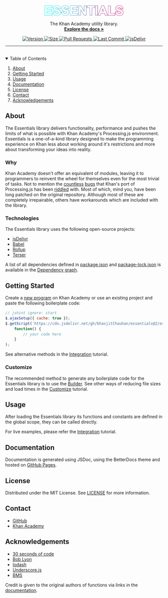 <br>
<p align="center">
    <a href="https://github.com/bhavjitChauhan/Essentials">
        <img src="https://github.com/bhavjitChauhan/Essentials/blob/master/logo.png?raw=true"
        alt="Logo"
        width="50%">
    </a>
</p>
<p align="center">
    The Khan Academy utility library.
    <br>
    <a href="https://bhavjitchauhan.github.io/Essentials/"><strong>Explore the docs »</strong></a>
</p>
<p align="center">
    <a href="https://github.com/bhavjitChauhan/Essentials/releases">
        <img src="https://img.shields.io/github/package-json/v/bhavjitChauhan/Essentials?style=flat-square" alt="Version">
    </a>
    <a href="https://cdn.jsdelivr.net/gh/bhavjitChauhan/Essentials@2/essentials.min.js">
        <img src="https://img.shields.io/badge/minified%20size-26.91%20kB-blue?style=flat-square" alt="Size">
    </a>
    <a href="https://github.com/bhavjitChauhan/Essentials/pulls">
        <img src="https://img.shields.io/github/issues-pr/bhavjitChauhan/Essentials?style=flat-square" alt="Pull Requests">
    </a>
    <a href="https://github.com/bhavjitChauhan/Essentials/commits">
        <img src="https://img.shields.io/github/last-commit/bhavjitChauhan/Essentials?style=flat-square" alt="Last Commit">
    </a>
    <a href="https://www.jsdelivr.com/package/gh/bhavjitChauhan/Essentials?path=build">
        <img src="https://data.jsdelivr.com/v1/package/gh/bhavjitChauhan/Essentials/badge" alt="jsDelivr">
    </a>
</p>
<hr>
<br>
<details open="open">
    <summary>Table of Contents</summary>
    <ol>
        <li>
            <a href="#about">About</a>
        </li>
        <li>
            <a href="#getting-started">Getting Started</a>
        </li>
        <li><a href="#usage">Usage</a></li>
        <li><a href="#documentation">Documentation</a></li>
        <li><a href="#license">License</a></li>
        <li><a href="#contact">Contact</a></li>
        <li><a href="#acknowledgements">Acknowledgements</a></li>
    </ol>
</details>

## About
The Essentials library delivers functionality, performance and pushes the limits of what is possible with Khan Academy's Processing.js environment. Essentials is a one-of-a-kind library designed to make the programming experience on Khan less about working around it's restrictions and more about transforming your ideas into reality.

### Why
Khan Academy doesn't offer an equivalent of modules, leaving it to programmers to reinvent the wheel for themselves even for the most trivial of tasks. Not to mention the [countless](https://khanacademy.org/cs/-/5836386270134272) [bugs](https://ka-hearth.learnerpages.com/posts/new-memory-leak) that Khan's port of Processing.js has been [riddled](https://github.com/Khan/live-editor/issues) with. Most of which, mind you, have been long patched on the original repository. Although most of these are completely irrepairable, others have workarounds which are included with the library.

### Technologies
The Essentials library uses the following open-source projects:
 - [jsDelivr](https://www.jsdelivr.com/)
 - [Babel](https://babeljs.io/)
 - [Rollup](https://rollupjs.org/)
 - [Terser](https://terser.org/)

A list of all dependencies defined in [package.json](https://github.com/bhavjitChauhan/Essentials/blob/master/package.json) and [package-lock.json](https://github.com/bhavjitChauhan/Essentials/blob/master/package-lock.json) is available in the [Dependency graph](https://github.com/bhavjitChauhan/Essentials/network/dependencies).

## Getting Started
Create a [new program](https://www.khanacademy.org/cs/new/) on Khan Academy or use an existing project and paste the following boilerplate code:

```js
// jshint ignore: start
$.ajaxSetup({ cache: true });
$.getScript('https://cdn.jsdelivr.net/gh/bhavjitChauhan/essentials@2/essentials.min.js',
    function() {
        // your code here
    }
);
```

See alternative methods in the [Integration](https://bhavjitchauhan.github.io/Essentials/tutorial-Integration) tutorial.

### Customize
The recommended method to generate any boilerplate code for the Essentials library is to use the [Builder](https://bhavjitchauhan.github.io/Essentials/builder). See other ways of reducing file sizes and load times in the [Customize](https://bhavjitchauhan.github.io/Essentials/tutorial-Customize) tutorial.

## Usage
After loading the Essentials library its functions and constants are defined in the global scope, they can be called directly.

For live examples, please refer the [Integration](https://bhavjitchauhan.github.io/Essentials/tutorial-Integration) tutorial.

## Documentation
Documentation is generated using JSDoc, using the BetterDocs theme and hosted on [GitHub Pages](https://bhavjitchauhan.github.io/Essentials).

## License
Distributed under the MIT License. See [LICENSE](https://github.com/bhavjitChauhan/Essentials/blob/master/LICENSE) for more information.

## Contact
 - [GitHub](https://github.com/bhavjitChauhan)
 - [Khan Academy](https://www.khanacademy.org/profile/bhavjitChauhan/projects)

## Acknowledgements
 - [30 seconds of code](https://www.30secondsofcode.org/js)
 - [Bob Lyon](https://www.khanacademy.org/profile/BobLyon/)
 - [lodash](https://github.com/lodash/lodash)
 - [Underscore.js](https://underscorejs.org/)
 - [BMS](https://www.khanacademy.org/cs/-/6070976254115840)

Credit is given to the original authors of functions via links in the [documentation](https://bhavjitchauhan.github.io/Essentials).
